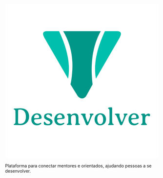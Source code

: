![Desenvolver Logo](https://github.com/baltazarparra/desenvolver/blob/master/desenvolver.svg)

Plataforma para conectar mentores e orientados, ajudando pessoas a se desenvolver.
